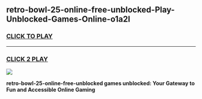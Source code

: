 
## retro-bowl-25-online-free-unblocked-Play-Unblocked-Games-Online-o1a2l
<h3>
<a href="https://premium76.site?title=retro-bowl-25-online-free-unblocked&ref=25A">CLICK TO PLAY</a></h3>
<hr>

<h3>
<a href="https://premium76.site?title=retro-bowl-25-online-free-unblocked&ref=25A">CLICK 2 PLAY</a>
  
</h3>

<a href="https://premium76.site?title=retro-bowl-25-online-free-unblocked&ref=25A"><img src="https://clearcache.store/games.png"></a>


**retro-bowl-25-online-free-unblocked games unblocked: Your Gateway to Fun and Accessible Online Gaming**
